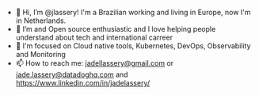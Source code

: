 - 👋 Hi, I’m @jlassery! I'm a Brazilian working and living in Europe, now I'm in Netherlands. 
- 💞️ I’m and Open source enthusiastic and I love helping people understand about tech and international carreer 
- 🌱 I'm focused on Cloud native tools, Kubernetes, DevOps, Observability and Monitoring
- 📫 How to reach me: jadellassery@gmail.com or jade.lassery@datadoghq.com and https://www.linkedin.com/in/jadelassery/

<!---
jlassery/jlassery is a ✨ special ✨ repository because its `README.md` (this file) appears on your GitHub profile.
You can click the Preview link to take a look at your changes.
--->
